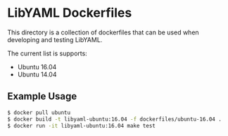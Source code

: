 # LibYAML Dockerfiles

This directory is a collection of dockerfiles that can be used when developing 
and testing LibYAML.

The current list is supports:

- Ubuntu 16.04
- Ubuntu 14.04

## Example Usage

```bash
$ docker pull ubuntu
$ docker build -t libyaml-ubuntu:16.04 -f dockerfiles/ubuntu-16.04 .
$ docker run -it libyaml-ubuntu:16.04 make test
```
